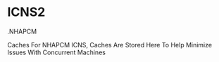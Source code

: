 # ICNS2
.NHAPCM

Caches For NHAPCM ICNS, Caches Are Stored Here To Help Minimize Issues With Concurrent Machines
